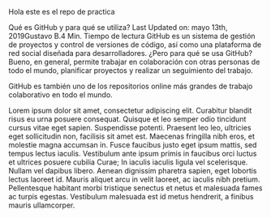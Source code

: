Hola este es el repo de practica 

Qué es GitHub y para qué se utiliza?
Last Updated on: mayo 13th, 2019Gustavo B.4 Min. Tiempo de lectura
GitHub es un sistema de gestión de proyectos y control de versiones de código, así como una plataforma de red social diseñada para desarrolladores. ¿Pero para qué se usa GitHub? Bueno, en general, permite trabajar en colaboración con otras personas de todo el mundo, planificar proyectos y realizar un seguimiento del trabajo.

GitHub es también uno de los repositorios online más grandes de trabajo colaborativo en todo el mundo.


Lorem ipsum dolor sit amet, consectetur adipiscing elit. Curabitur blandit risus eu urna posuere consequat. Quisque et leo semper odio tincidunt cursus vitae eget sapien. Suspendisse potenti. Praesent leo leo, ultricies eget sollicitudin non, facilisis sit amet est. Maecenas fringilla nibh eros, et molestie magna accumsan in. Fusce faucibus justo eget ipsum mattis, sed tempus lectus iaculis. Vestibulum ante ipsum primis in faucibus orci luctus et ultrices posuere cubilia Curae; In iaculis iaculis ligula vel scelerisque. Nullam vel dapibus libero. Aenean dignissim pharetra sapien, eget lobortis lectus laoreet id. Mauris aliquet arcu in velit laoreet, ac iaculis nibh pretium. Pellentesque habitant morbi tristique senectus et netus et malesuada fames ac turpis egestas. Vestibulum malesuada est id metus hendrerit, a finibus mauris ullamcorper.

